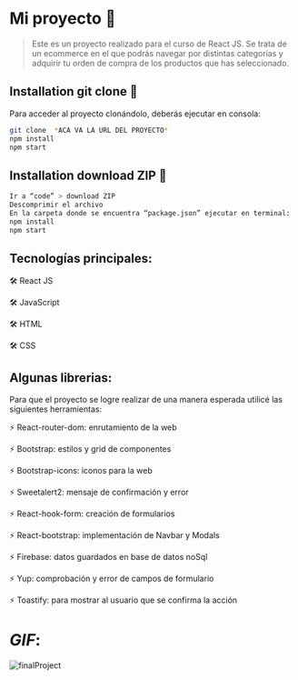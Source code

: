 # Mi proyecto 🚀

> Este es un proyecto realizado para el curso de React JS. Se trata de un ecommerce en el que podrás navegar por distintas categorías y adquirir tu orden de compra de los productos que has seleccionado.
## Installation git clone 🔧

Para acceder al proyecto clonándolo, deberás ejecutar en consola: 
```sh
git clone  *ACA VA LA URL DEL PROYECTO*
npm install 
npm start
```

## Installation download ZIP 🔧
```sh
Ir a “code” > download ZIP
Descomprimir el archivo
En la carpeta donde se encuentra “package.json” ejecutar en terminal: 
npm install
npm start
```
## Tecnologías principales:

🛠️ React JS

🛠️ JavaScript

🛠️ HTML

🛠️ CSS

## Algunas librerias:

Para que el proyecto se logre realizar de una manera esperada utilicé las siguientes herramientas:

⚡ React-router-dom: enrutamiento de la web

⚡ Bootstrap: estilos y grid de componentes

⚡ Bootstrap-icons: iconos para la web

⚡ Sweetalert2: mensaje de confirmación y error

⚡ React-hook-form: creación de formularios

⚡ React-bootstrap: implementación de Navbar y Modals

⚡ Firebase: datos guardados en base de datos noSql

⚡ Yup: comprobación y error de campos de formulario

⚡ Toastify: para mostrar al usuario que se confirma la acción

# *GIF*:

![finalProject](https://user-images.githubusercontent.com/62307436/215853602-d5d6f8f2-9c87-415c-b565-c1c36260ebfa.gif)
